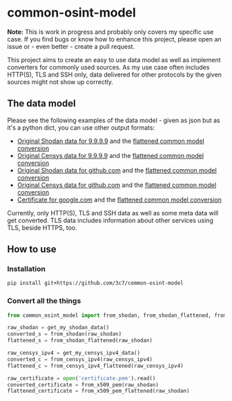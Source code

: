 # common-osint-model
**Note:** This is work in progress and probably only covers my specific use case. If you find bugs or know how to
enhance this project, please open an issue or - even better - create a pull request.  
  
This project aims to create an easy to use data model as well as implement converters for commonly used sources. As my
use case often includes HTTP(S), TLS and SSH only, data delivered for other protocols by the given sources might not
show up correctly.

## The data model
Please see the following examples of the data model - given as json but as it's a python dict, you can use other output
formats:

 - [Original Shodan data for 9.9.9.9](test_data/9.9.9.9_shodan.json) and the [flattened common model conversion](test_data/9.9.9.9_shodan_flattened.json)
 - [Original Censys data for 9.9.9.9](test_data/9.9.9.9_censys.json) and the [flattened common model conversion](test_data/9.9.9.9_censys_flattened.json)
 - [Original Shodan data for github.com](test_data/140.82.118.4_shodan.json) and the [flattened common model conversion](test_data/140.82.118.4_shodan_flattened.json) 
 - [Original Censys data for github.com](test_data/140.82.118.4_censys.json) and the [flattened common model conversion](test_data/140.82.118.4_censys_flattened.json)
 - [Certificate for google.com](test_data/www-google-com.pem) and the [flattened common model conversion](test_data/www-google-com_flattened.pem) 

Currently, only HTTP(S), TLS and SSH data as well as some meta data will get converted. TLS data includes information about other services using TLS, beside HTTPS, too.

## How to use

### Installation
```bash
pip install git+https://github.com/3c7/common-osint-model
```

### Convert all the things
```python
from common_osint_model import from_shodan, from_shodan_flattened, from_censys_ipv4, from_censys_ipv4_flattened, from_x509_pem, from_x509_pem_flattened

raw_shodan = get_my_shodan_data()
converted_s = from_shodan(raw_shodan)
flattened_s = from_shodan_flattened(raw_shodan)

raw_censys_ipv4 = get_my_censys_ipv4_data()
converted_c = from_censys_ipv4(raw_censys_ipv4)
flattened_c = from_censys_ipv4_flattened(raw_censys_ipv4)

raw_certificate = open('certificate.pem').read()
converted_certificate = from_x509_pem(raw_shodan)
flattened_certificate = from_x509_pem_flattened(raw_shodan)
```
